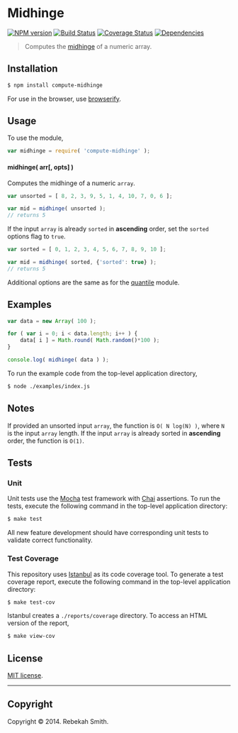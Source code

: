Midhinge
===
[![NPM version][npm-image]][npm-url] [![Build Status][travis-image]][travis-url] [![Coverage Status][coveralls-image]][coveralls-url] [![Dependencies][dependencies-image]][dependencies-url]

> Computes the [midhinge](http://en.wikipedia.org/wiki/Midhinge) of a numeric array.


## Installation

``` bash
$ npm install compute-midhinge
```

For use in the browser, use [browserify](https://github.com/substack/node-browserify).


## Usage

To use the module,

``` javascript
var midhinge = require( 'compute-midhinge' );
```

#### midhinge( arr[, opts] )

Computes the midhinge of a numeric `array`.

``` javascript
var unsorted = [ 8, 2, 3, 9, 5, 1, 4, 10, 7, 0, 6 ];

var mid = midhinge( unsorted );
// returns 5
```

If the input `array` is already `sorted` in __ascending__ order, set the `sorted` options flag to `true`.

``` javascript
var sorted = [ 0, 1, 2, 3, 4, 5, 6, 7, 8, 9, 10 ];

var mid = midhinge( sorted, {'sorted': true} );
// returns 5
```

Additional options are the same as for the [quantile](https://github.com/compute-io/quantile) module.


## Examples

``` javascript
var data = new Array( 100 );

for ( var i = 0; i < data.length; i++ ) {
    data[ i ] = Math.round( Math.random()*100 );
}

console.log( midhinge( data ) );
```

To run the example code from the top-level application directory,

``` bash
$ node ./examples/index.js
```


## Notes

If provided an unsorted input `array`, the function is `O( N log(N) )`, where `N` is the input `array` length. If the input `array` is already sorted in __ascending__ order, the function is `O(1)`.


## Tests

### Unit

Unit tests use the [Mocha](http://mochajs.org/) test framework with [Chai](http://chaijs.com) assertions. To run the tests, execute the following command in the top-level application directory:

``` bash
$ make test
```

All new feature development should have corresponding unit tests to validate correct functionality.


### Test Coverage

This repository uses [Istanbul](https://github.com/gotwarlost/istanbul) as its code coverage tool. To generate a test coverage report, execute the following command in the top-level application directory:

``` bash
$ make test-cov
```

Istanbul creates a `./reports/coverage` directory. To access an HTML version of the report,

``` bash
$ make view-cov
```


## License

[MIT license](http://opensource.org/licenses/MIT). 


---
## Copyright

Copyright &copy; 2014. Rebekah Smith.


[npm-image]: http://img.shields.io/npm/v/compute-midhinge.svg
[npm-url]: https://npmjs.org/package/compute-midhinge

[travis-image]: http://img.shields.io/travis/compute-io/midhinge/master.svg
[travis-url]: https://travis-ci.org/compute-io/midhinge

[coveralls-image]: https://img.shields.io/coveralls/compute-io/midhinge/master.svg
[coveralls-url]: https://coveralls.io/r/compute-io/midhinge?branch=master

[dependencies-image]: http://img.shields.io/david/compute-io/midhinge.svg
[dependencies-url]: https://david-dm.org/compute-io/midhinge

[dev-dependencies-image]: http://img.shields.io/david/dev/compute-io/midhinge.svg
[dev-dependencies-url]: https://david-dm.org/dev/compute-io/midhinge

[github-issues-image]: http://img.shields.io/github/issues/compute-io/midhinge.svg
[github-issues-url]: https://github.com/compute-io/midhinge/issues
